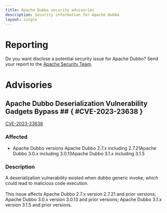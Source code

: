 ```yaml
---
title: Apache Dubbo security advisories
description: Security information for Apache Dubbo
layout: single
---
```


# Reporting

Do you want disclose a potential security issue for Apache Dubbo? Send your report to the  [Apache Security Team](mailto:security@apache.org).

# Advisories

## Apache Dubbo Deserialization Vulnerability Gadgets Bypass ## { #CVE-2023-23638 }

[CVE-2023-23638](./CVE-2023-23638.cve.json)

### Affected

* Apache Dubbo versions Apache Dubbo 2.7.x including 2.7.21Apache Dubbo 3.0.x including 3.0.13Apache Dubbo 3.1.x including 3.1.5


### Description

A deserialization vulnerability existed when dubbo generic invoke, which could lead to malicious code execution. <br><br>This issue affects Apache Dubbo 2.7.x version 2.7.21 and prior versions; Apache Dubbo 3.0.x version 3.0.13 and prior versions; Apache Dubbo 3.1.x version 3.1.5 and prior versions. 